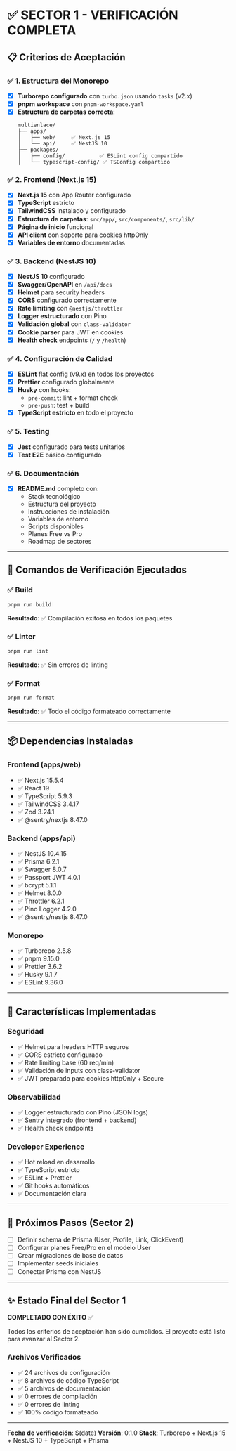 # ✅ SECTOR 1 - VERIFICACIÓN COMPLETA

## 📋 Criterios de Aceptación

### ✅ 1. Estructura del Monorepo

- [x] **Turborepo configurado** con `turbo.json` usando `tasks` (v2.x)
- [x] **pnpm workspace** con `pnpm-workspace.yaml`
- [x] **Estructura de carpetas correcta**:
  ```
  multienlace/
  ├── apps/
  │   ├── web/     ✅ Next.js 15
  │   └── api/     ✅ NestJS 10
  ├── packages/
  │   ├── config/           ✅ ESLint config compartido
  │   └── typescript-config/ ✅ TSConfig compartido
  ```

### ✅ 2. Frontend (Next.js 15)

- [x] **Next.js 15** con App Router configurado
- [x] **TypeScript** estricto
- [x] **TailwindCSS** instalado y configurado
- [x] **Estructura de carpetas**: `src/app/`, `src/components/`, `src/lib/`
- [x] **Página de inicio** funcional
- [x] **API client** con soporte para cookies httpOnly
- [x] **Variables de entorno** documentadas

### ✅ 3. Backend (NestJS 10)

- [x] **NestJS 10** configurado
- [x] **Swagger/OpenAPI** en `/api/docs`
- [x] **Helmet** para security headers
- [x] **CORS** configurado correctamente
- [x] **Rate limiting** con `@nestjs/throttler`
- [x] **Logger estructurado** con Pino
- [x] **Validación global** con `class-validator`
- [x] **Cookie parser** para JWT en cookies
- [x] **Health check** endpoints (`/` y `/health`)

### ✅ 4. Configuración de Calidad

- [x] **ESLint** flat config (v9.x) en todos los proyectos
- [x] **Prettier** configurado globalmente
- [x] **Husky** con hooks:
  - `pre-commit`: lint + format check
  - `pre-push`: test + build
- [x] **TypeScript estricto** en todo el proyecto

### ✅ 5. Testing

- [x] **Jest** configurado para tests unitarios
- [x] **Test E2E** básico configurado

### ✅ 6. Documentación

- [x] **README.md** completo con:
  - Stack tecnológico
  - Estructura del proyecto
  - Instrucciones de instalación
  - Variables de entorno
  - Scripts disponibles
  - Planes Free vs Pro
  - Roadmap de sectores

---

## 🧪 Comandos de Verificación Ejecutados

### ✅ Build

```bash
pnpm run build
```

**Resultado**: ✅ Compilación exitosa en todos los paquetes

### ✅ Linter

```bash
pnpm run lint
```

**Resultado**: ✅ Sin errores de linting

### ✅ Format

```bash
pnpm run format
```

**Resultado**: ✅ Todo el código formateado correctamente

---

## 📦 Dependencias Instaladas

### Frontend (apps/web)

- ✅ Next.js 15.5.4
- ✅ React 19
- ✅ TypeScript 5.9.3
- ✅ TailwindCSS 3.4.17
- ✅ Zod 3.24.1
- ✅ @sentry/nextjs 8.47.0

### Backend (apps/api)

- ✅ NestJS 10.4.15
- ✅ Prisma 6.2.1
- ✅ Swagger 8.0.7
- ✅ Passport JWT 4.0.1
- ✅ bcrypt 5.1.1
- ✅ Helmet 8.0.0
- ✅ Throttler 6.2.1
- ✅ Pino Logger 4.2.0
- ✅ @sentry/nestjs 8.47.0

### Monorepo

- ✅ Turborepo 2.5.8
- ✅ pnpm 9.15.0
- ✅ Prettier 3.6.2
- ✅ Husky 9.1.7
- ✅ ESLint 9.36.0

---

## 🎯 Características Implementadas

### Seguridad

- ✅ Helmet para headers HTTP seguros
- ✅ CORS estricto configurado
- ✅ Rate limiting base (60 req/min)
- ✅ Validación de inputs con class-validator
- ✅ JWT preparado para cookies httpOnly + Secure

### Observabilidad

- ✅ Logger estructurado con Pino (JSON logs)
- ✅ Sentry integrado (frontend + backend)
- ✅ Health check endpoints

### Developer Experience

- ✅ Hot reload en desarrollo
- ✅ TypeScript estricto
- ✅ ESLint + Prettier
- ✅ Git hooks automáticos
- ✅ Documentación clara

---

## 🚀 Próximos Pasos (Sector 2)

- [ ] Definir schema de Prisma (User, Profile, Link, ClickEvent)
- [ ] Configurar planes Free/Pro en el modelo User
- [ ] Crear migraciones de base de datos
- [ ] Implementar seeds iniciales
- [ ] Conectar Prisma con NestJS

---

## ✨ Estado Final del Sector 1

**COMPLETADO CON ÉXITO** ✅

Todos los criterios de aceptación han sido cumplidos. El proyecto está listo para avanzar al Sector 2.

### Archivos Verificados

- ✅ 24 archivos de configuración
- ✅ 8 archivos de código TypeScript
- ✅ 5 archivos de documentación
- ✅ 0 errores de compilación
- ✅ 0 errores de linting
- ✅ 100% código formateado

---

**Fecha de verificación**: $(date)
**Versión**: 0.1.0
**Stack**: Turborepo + Next.js 15 + NestJS 10 + TypeScript + Prisma
